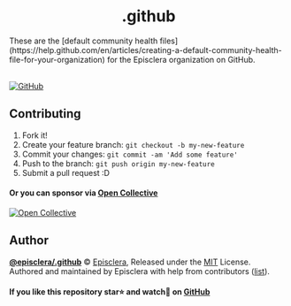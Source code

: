 <div align="center">
  <h1>
      .github
  </h1>
</div>
These are the [default community health files](https://help.github.com/en/articles/creating-a-default-community-health-file-for-your-organization) for the Episclera organization on GitHub.
<br /><br />

[![GitHub](https://img.shields.io/github/license/episclera/.github)](https://github.com/episclera/.github/blob/master/LICENSE)

## Contributing

1. Fork it!
2. Create your feature branch: `git checkout -b my-new-feature`
3. Commit your changes: `git commit -am 'Add some feature'`
4. Push to the branch: `git push origin my-new-feature`
5. Submit a pull request :D

#### Or you can sponsor via [Open Collective](https://opencollective.com/episclera/)

[![Open Collective](https://opencollective.com/episclera/tiers/sponsor.svg?avatarHeight=60)](https://opencollective.com/episclera/)

## Author

**[@episclera/.github](https://github.com/episclera/.github)** © [Episclera](https://github.com/episclera), Released under the [MIT](https://github.com/episclera/.github/blob/master/LICENSE) License.<br>
Authored and maintained by Episclera with help from contributors ([list](https://github.com/episclera/.github/contributors)).

#### If you like this repository star⭐ and watch👀 on [GitHub](https://github.com/episclera/multipack)
